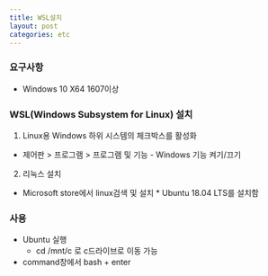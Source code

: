 ```yaml
---
title: WSL설치
layout: post
categories: etc
---
```


### 요구사항
* Windows 10 X64 1607이상

### WSL(Windows Subsystem for Linux) 설치
1. Linux용 Windows 하위 시스템의 체크박스를 활성화
* 제어판 > 프로그램 > 프로그램 및 기능 - Windows 기능 켜기/끄기
2. 리눅스 설치
* Microsoft store에서 linux검색 및 설치
		* Ubuntu 18.04 LTS를 설치함

### 사용
* Ubuntu 실행
	* cd /mnt/c 로 c드라이브로 이동 가능
* command창에서 bash + enter